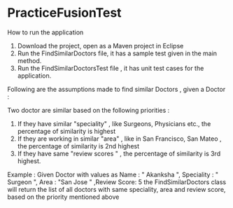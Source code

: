 # PracticeFusionTest

How to run the application

1. Download the project, open as a Maven project in Eclipse
2. Run the FindSimilarDoctors file, it has a sample test given in the main method.
3. Run the FindSimilarDoctorsTest file , it has unit test cases for the application.

Following are the assumptions made to find similar Doctors , given a Doctor :


Two doctor are similar based on the following priorities : 

1. If they have similar "speciality" , like Surgeons, Physicians etc., the percentage of similarity is highest 
2. If they are working in similar "area"  , like in San Francisco, San Mateo , the percentage of similarity is 2nd highest 
3. If they have same "review scores " , the percentage of similarity is 3rd highest.

Example : Given Doctor with values as Name : " Akanksha ", Speciality : " Surgeon ", Area : "San Jose " ,Review Score: 5
the FindSimilarDoctors class will return the list of all doctors with same speciality, area and review score, based on the priority mentioned above
